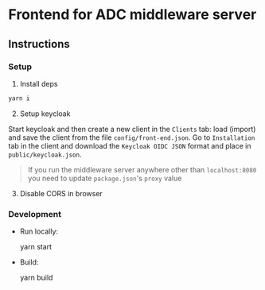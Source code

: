 # Frontend for ADC middleware server

## Instructions

### Setup

1. Install deps

```bash
yarn i
```

2. Setup keycloak

Start keycloak and then create a new client in the `Clients` tab: load (import) and save the client from the file `config/front-end.json`. Go to `Installation` tab in the client and download the `Keycloak OIDC JSON` format and place in `public/keycloak.json`.


> If you run the middleware server anywhere other than `localhost:8080` you need to update `package.json`'s `proxy` value

3. Disable CORS in browser

### Development

- Run locally:

  yarn start

- Build:

  yarn build


